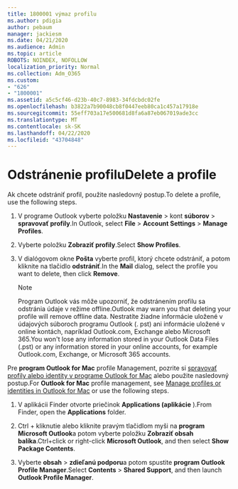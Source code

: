 ```yaml
---
title: 1800001 výmaz profilu
ms.author: pdigia
author: pebaum
manager: jackiesm
ms.date: 04/21/2020
ms.audience: Admin
ms.topic: article
ROBOTS: NOINDEX, NOFOLLOW
localization_priority: Normal
ms.collection: Adm_O365
ms.custom:
- "626"
- "1800001"
ms.assetid: a5c5cf46-d23b-40c7-8983-34fdcbdc02fe
ms.openlocfilehash: b3822a7b90048cb8f0447eeb80ca1c457a17918e
ms.sourcegitcommit: 55eff703a17e500681d8fa6a87eb067019ade3cc
ms.translationtype: MT
ms.contentlocale: sk-SK
ms.lasthandoff: 04/22/2020
ms.locfileid: "43704848"
---
```

# <a name="delete-a-profile"></a><span data-ttu-id="c731a-102">Odstránenie profilu</span><span class="sxs-lookup"><span data-stu-id="c731a-102">Delete a profile</span></span>

<span data-ttu-id="c731a-103">Ak chcete odstrániť profil, použite nasledovný postup.</span><span class="sxs-lookup"><span data-stu-id="c731a-103">To delete a profile, use the following steps.</span></span>
  
1. <span data-ttu-id="c731a-104">V programe Outlook vyberte položku **Nastavenie** \> kont **súborov** \> **spravovať profily**.</span><span class="sxs-lookup"><span data-stu-id="c731a-104">In Outlook, select **File** \> **Account Settings** \> **Manage Profiles**.</span></span>

2. <span data-ttu-id="c731a-105">Vyberte položku **Zobraziť profily**.</span><span class="sxs-lookup"><span data-stu-id="c731a-105">Select **Show Profiles**.</span></span>

3. <span data-ttu-id="c731a-106">V dialógovom okne **Pošta** vyberte profil, ktorý chcete odstrániť, a potom kliknite na tlačidlo **odstrániť**.</span><span class="sxs-lookup"><span data-stu-id="c731a-106">In the **Mail** dialog, select the profile you want to delete, then click **Remove**.</span></span>

    > [!NOTE]
    > <span data-ttu-id="c731a-107">Program Outlook vás môže upozorniť, že odstránením profilu sa odstránia údaje v režime offline.</span><span class="sxs-lookup"><span data-stu-id="c731a-107">Outlook may warn you that deleting your profile will remove offline data.</span></span> <span data-ttu-id="c731a-108">Nestratíte žiadne informácie uložené v údajových súboroch programu Outlook (. pst) ani informácie uložené v online kontách, napríklad Outlook.com, Exchange alebo Microsoft 365.</span><span class="sxs-lookup"><span data-stu-id="c731a-108">You won't lose any information stored in your Outlook Data Files (.pst) or any information stored in your online accounts, for example Outlook.com, Exchange, or Microsoft 365 accounts.</span></span>
  
<span data-ttu-id="c731a-109">Pre **program Outlook for Mac** profile Management, pozrite si [spravovať profily alebo identity v programe Outlook for Mac](https://support.office.com/article/fed2a955-74df-4a24-bef6-78a426958c4c.aspx) alebo použite nasledovný postup.</span><span class="sxs-lookup"><span data-stu-id="c731a-109">For **Outlook for Mac** profile management, see [Manage profiles or identities in Outlook for Mac](https://support.office.com/article/fed2a955-74df-4a24-bef6-78a426958c4c.aspx) or use the following steps.</span></span>
  
1. <span data-ttu-id="c731a-110">V aplikácii Finder otvorte priečinok **Applications (aplikácie** ).</span><span class="sxs-lookup"><span data-stu-id="c731a-110">From Finder, open the **Applications** folder.</span></span>

2. <span data-ttu-id="c731a-111">Ctrl + kliknutie alebo kliknite pravým tlačidlom myši na **program Microsoft Outlook**a potom vyberte položku **Zobraziť obsah balíka**.</span><span class="sxs-lookup"><span data-stu-id="c731a-111">Ctrl+click or right-click **Microsoft Outlook**, and then select **Show Package Contents**.</span></span>

3. <span data-ttu-id="c731a-112">Vyberte **obsah** \> **zdieľanú podporu**a potom spustite **program Outlook Profile Manager**.</span><span class="sxs-lookup"><span data-stu-id="c731a-112">Select **Contents** \> **Shared Support**, and then launch **Outlook Profile Manager**.</span></span>
